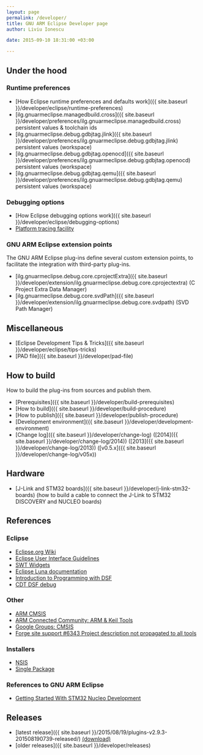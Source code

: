 ```yaml
---
layout: page
permalink: /developer/
title: GNU ARM Eclipse Developer page
author: Liviu Ionescu

date: 2015-09-10 18:31:00 +03:00

---
```


## Under the hood

### Runtime preferences

* [How Eclipse runtime preferences and defaults work]({{ site.baseurl }}/developer/eclipse/runtime-preferences)
* [ilg.gnuarmeclipse.managedbuild.cross]({{ site.baseurl }}/developer/preferences/ilg.gnuarmeclipse.managedbuild.cross) persistent values & toolchain ids
* [ilg.gnuarmeclipse.debug.gdbjtag.jlink]({{ site.baseurl }}/developer/preferences/ilg.gnuarmeclipse.debug.gdbjtag.jlink) persistent values (workspace)
* [ilg.gnuarmeclipse.debug.gdbjtag.openocd]({{ site.baseurl }}/developer/preferences/ilg.gnuarmeclipse.debug.gdbjtag.openocd) persistent values (workspace)
* [ilg.gnuarmeclipse.debug.gdbjtag.qemu]({{ site.baseurl }}/developer/preferences/ilg.gnuarmeclipse.debug.gdbjtag.qemu) persistent values (workspace)

### Debugging options

* [How Eclipse debugging options work]({{ site.baseurl }}/developer/eclipse/debugging-options)
* [Platform tracing facility](https://wiki.eclipse.org/FAQ_How_do_I_use_the_platform_debug_tracing_facility)

### GNU ARM Eclipse extension points

The GNU ARM Eclipse plug-ins define several custom extension points, to facilitate the integration with third-party plug-ins.

* [ilg.gnuarmeclipse.debug.core.cprojectExtra]({{ site.baseurl }}/developer/extension/ilg.gnuarmeclipse.debug.core.cprojectextra) (C Project Extra Data Manager)
* [ilg.gnuarmeclipse.debug.core.svdPath]({{ site.baseurl }}/developer/extension/ilg.gnuarmeclipse.debug.core.svdpath) (SVD Path Manager)

## Miscellaneous

* [Eclipse Development Tips & Tricks]({{ site.baseurl }}/developer/eclipse/tips-tricks)
* [PAD file]({{ site.baseurl }}/developer/pad-file)

## How to build

How to build the plug-ins from sources and publish them.

* [Prerequisites]({{ site.baseurl }}/developer/build-prerequisites)
* [How to build]({{ site.baseurl }}/developer/build-procedure)
* [How to publish]({{ site.baseurl }}/developer/publish-procedure)
* [Development environment]({{ site.baseurl }}/developer/development-environment)
* [Change log]({{ site.baseurl }}/developer/change-log) ([2014]({{ site.baseurl }}/developer/change-log/2014)) ([2013]({{ site.baseurl }}/developer/change-log/2013)) ([v0.5.x]({{ site.baseurl }}/developer/change-log/v05x))

## Hardware

* [J-Link and STM32 boards]({{ site.baseurl }}/developer/j-link-stm32-boards) (how to build a cable to connect the J-Link to STM32 DISCOVERY and NUCLEO boards)

## References

### Eclipse

*   [Eclipse.org Wiki](http://wiki.eclipse.org/Main_Page)
*   [Eclipse User Interface Guidelines](http://wiki.eclipse.org/User_Interface_Guidelines)
*   [SWT Widgets](http://www.eclipse.org/swt/widgets/)
*   [Eclipse Luna documentation](http://help.eclipse.org/luna/index.jsp)
*   [Introduction to Programming with DSF](http://help.eclipse.org/luna/topic/org.eclipse.cdt.doc.isv/guide/dsf/intro/dsf_programming_intro.html)
*   [CDT DSF debug](http://wiki.eclipse.org/CDT/cdt-debug-dsf-gdb-extensibility)

### Other

*   [ARM CMSIS](http://www.keil.com/pack/doc/cmsis/General/html/index.html)
*   [ARM Connected Community: ARM & Keil Tools](http://community.arm.com/groups/tools/blog)
*   [Google Groups: CMSIS](https://groups.google.com/forum/#!forum/cmsis)
*   [Forge site support \#6343 Project description not propagated to all tools](https://sourceforge.net/p/forge/site-support/6343/)

### Installers

*   [NSIS](http://nsis.sourceforge.net/Main_Page)
*   [Single Package](http://blogs.msdn.com/b/windows_installer_team/archive/2009/09/02/authoring-a-single-package-for-per-user-or-per-machine-installation-context-in-windows-7.aspx)


### References to GNU ARM Eclipse

- [Getting Started With STM32 Nucleo Development](http://www.amazon.com/Getting-Started-STM32-Nucleo-Development-ebook/dp/B00WBU4BPW)

## Releases

* [latest release]({{ site.baseurl }}/2015/08/19/plugins-v2.9.3-201508190739-released/) [(download)](https://github.com/gnuarmeclipse/plug-ins/releases/tag/v2.9.3-201508190739)
* [older releases]({{ site.baseurl }}/developer/releases)
